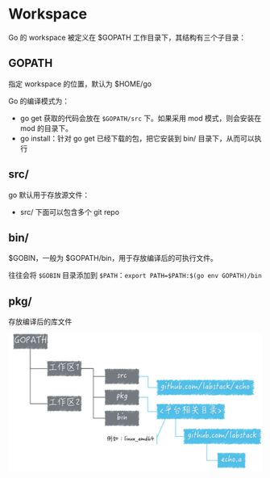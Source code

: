 # Workspace

Go 的 workspace 被定义在 $GOPATH 工作目录下，其结构有三个子目录：

## GOPATH

指定 workspace 的位置，默认为 $HOME/go

Go 的编译模式为：

- go get 获取的代码会放在 `$GOPATH/src` 下。如果采用 mod 模式，则会安装在 mod 的目录下。
- go install：针对 go get 已经下载的包，把它安装到 bin/ 目录下，从而可以执行

## src/

go 默认用于存放源文件：

- src/ 下面可以包含多个 git repo

## bin/

$GOBIN，一般为 $GOPATH/bin，用于存放编译后的可执行文件。

往往会将 `$GOBIN` 目录添加到 `$PATH`：`export PATH=$PATH:$(go env GOPATH)/bin`

## pkg/

存放编译后的库文件

<img src="figures/2fdfb5620e072d864907870e61ae5f3c.png" alt="img" style="zoom:50%;" />

